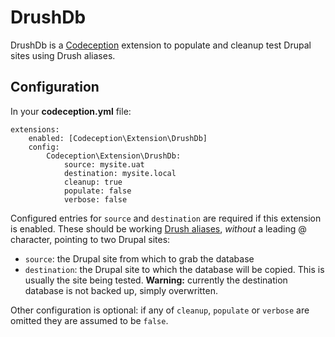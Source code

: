 
# DrushDb

DrushDb is a [Codeception][1] extension to populate and cleanup test Drupal sites using Drush aliases.

## Configuration

In your **codeception.yml** file:

    extensions:
        enabled: [Codeception\Extension\DrushDb]
        config:
            Codeception\Extension\DrushDb:
                source: mysite.uat
                destination: mysite.local
                cleanup: true
                populate: false
                verbose: false

Configured entries for `source` and `destination` are required if this extension is enabled. These should be working [Drush aliases][2], _without_ a leading @ character, pointing to two Drupal sites:

* `source`: the Drupal site from which to grab the database
* `destination`: the Drupal site to which the database will be copied. This is usually the site being tested. **Warning:** currently the destination database is not backed up, simply overwritten.

Other configuration is optional: if any of `cleanup`, `populate` or `verbose` are omitted they are assumed to be `false`.

[1]: http://codeception.com/
[2]: http://drush.ws/examples/example.aliases.drushrc.php
